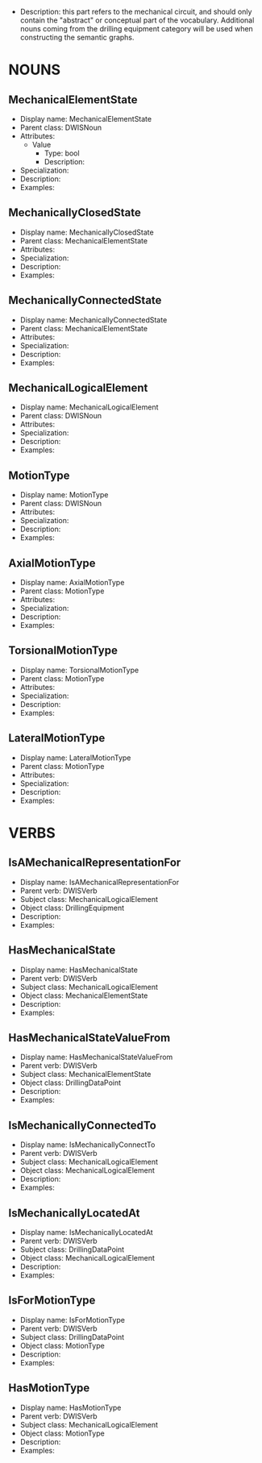 - Description: this part refers to the mechanical circuit, and should only contain the "abstract" or conceptual part of the vocabulary. Additional nouns coming from the drilling equipment category will be used when constructing the semantic graphs.

# NOUNS
## MechanicalElementState <!-- NOUN -->
- Display name: MechanicalElementState
- Parent class: DWISNoun
- Attributes:
  - Value
    - Type: bool
    - Description: 
- Specialization:
- Description: 
- Examples:
## MechanicallyClosedState <!-- NOUN -->
- Display name: MechanicallyClosedState
- Parent class: MechanicalElementState
- Attributes:
- Specialization:
- Description: 
- Examples:
## MechanicallyConnectedState <!-- NOUN -->
- Display name: MechanicallyConnectedState
- Parent class: MechanicalElementState
- Attributes:
- Specialization:
- Description: 
- Examples:
## MechanicalLogicalElement <!-- NOUN -->
- Display name: MechanicalLogicalElement
- Parent class: DWISNoun
- Attributes:
- Specialization:
- Description: 
- Examples:
## MotionType <!-- NOUN -->
- Display name: MotionType
- Parent class: DWISNoun
- Attributes:
- Specialization:
- Description: 
- Examples:
## AxialMotionType <!-- NOUN -->
- Display name: AxialMotionType
- Parent class: MotionType
- Attributes:
- Specialization:
- Description: 
- Examples:
## TorsionalMotionType <!-- NOUN -->
- Display name: TorsionalMotionType
- Parent class: MotionType
- Attributes:
- Specialization:
- Description: 
- Examples:
## LateralMotionType <!-- NOUN -->
- Display name: LateralMotionType
- Parent class: MotionType
- Attributes:
- Specialization:
- Description: 
- Examples:

# VERBS
## IsAMechanicalRepresentationFor <!-- VERB -->
- Display name: IsAMechanicalRepresentationFor
- Parent verb: DWISVerb
- Subject class: MechanicalLogicalElement
- Object class: DrillingEquipment
- Description: 
- Examples: 
## HasMechanicalState <!-- VERB -->
- Display name: HasMechanicalState
- Parent verb: DWISVerb
- Subject class: MechanicalLogicalElement
- Object class: MechanicalElementState
- Description: 
- Examples: 
## HasMechanicalStateValueFrom <!-- VERB -->
- Display name: HasMechanicalStateValueFrom
- Parent verb: DWISVerb
- Subject class: MechanicalElementState
- Object class: DrillingDataPoint
- Description: 
- Examples: 
## IsMechanicallyConnectedTo <!-- VERB -->
- Display name: IsMechanicallyConnectTo
- Parent verb: DWISVerb
- Subject class: MechanicalLogicalElement
- Object class: MechanicalLogicalElement
- Description: 
- Examples: 
## IsMechanicallyLocatedAt <!-- VERB -->
- Display name: IsMechanicallyLocatedAt
- Parent verb: DWISVerb
- Subject class: DrillingDataPoint
- Object class: MechanicalLogicalElement
- Description: 
- Examples: 
## IsForMotionType <!-- VERB -->
- Display name: IsForMotionType
- Parent verb: DWISVerb
- Subject class: DrillingDataPoint
- Object class: MotionType
- Description: 
- Examples:
## HasMotionType <!-- VERB -->
- Display name: HasMotionType
- Parent verb: DWISVerb
- Subject class: MechanicalLogicalElement
- Object class: MotionType
- Description: 
- Examples: 
